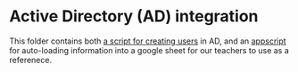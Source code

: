 # Active Directory (AD) integration
This folder contains both [a script for creating users](./create-ad-user.ps1) in AD, and an [appscript](./appscript.js)
for auto-loading information into a google sheet for our teachers to use as a referenece.